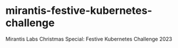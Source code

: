 # mirantis-festive-kubernetes-challenge
Mirantis Labs Christmas Special: Festive Kubernetes Challenge 2023
